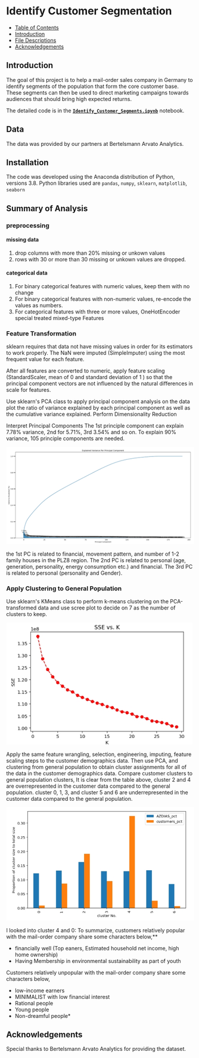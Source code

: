 # Identify Customer Segmentation

- [Table of Contents](#Table_of_Contents)
- [Introduction](#)
- [File Descriptions](#)
- [Acknowledgements](#)

## Introduction
The goal of this project is to help a mail-order sales company in Germany to identify segments of the population that form the core customer base. These segments can then be used to direct marketing campaigns towards audiences that should bring high expected returns.

The detailed code is in the **[`Identify_Customer_Segments.ipynb`](https://github.com/ustcdj/Identify_Customer_Segmentation/blob/master/Identify_Customer_Segments.ipynb)** notebook.

## Data

The data was provided by our partners at Bertelsmann Arvato Analytics.

## Installation

The code was developed using the Anaconda distribution of Python, versions 3.8. Python libraries used are `pandas`, `numpy`, `sklearn`, `matplotlib`, `seaborn`

## Summary of Analysis

### preprocessing

#### missing data
1. drop columns with more than 20% missing or unkown values
2. rows with 30 or more than 30 missing or unkown values are dropped.

#### categorical data
1. For binary categorical features with numeric values, keep them with no change
2. For binary categorical features with non-numeric values, re-encode the values as numbers.
3. For categorical features with three or more values, OneHotEncoder
special treated mixed-type Features

### Feature Transformation
sklearn requires that data not have missing values in order for its estimators to work properly. The NaN were imputed (SimpleImputer) using the most frequent value for each feature.  

After all features are converted to numeric, apply feature scaling (StandardScaler, mean of 0 and standard deviation of 1 ) so that the principal component vectors are not influenced by the natural differences in scale for features.

Use sklearn's PCA class to apply principal component analysis on the data
plot the ratio of variance explained by each principal component as well as the cumulative variance explained.
Perform Dimensionality Reduction

Interpret Principal Components
The 1st principle component can explain 7.78% variance, 2nd for 5.71%, 3rd 3.54% and so on.
To explain 90% variance, 105 principle components are needed.

<img src="images/variance_vs_n_pca.jpg" width=650>

the 1st PC is related to financial, movement pattern, and number of 1-2 family houses in the PLZ8 region.
The 2nd PC is related to personal (age, generation, personality, energy consumption etc.) and financial.
The 3rd PC is related to personal (personality and Gender).

### Apply Clustering to General Population
Use sklearn's KMeans class to perform k-means clustering on the PCA-transformed data and use scree plot to decide on 7 as the number of clusters to keep.

<img src="images/screeplot.jpg" width=500>

Apply the same feature wrangling, selection, engineering, imputing, feature scaling steps to the customer demographics data.
Then use PCA, and clustering from general population to obtain cluster assignments for all of the data in the customer demographics data.
Compare customer clusters to general population clusters,
It is clear from the table above, cluster 2 and 4 are overrepresented in the customer data compared to the general population.
cluster 0, 1, 3, and cluster 5 and 6 are underrepresented in the customer data compared to the general population.

<img src="images/population_vs_customer.jpg" width=600>

I looked into cluster 4 and 0:
To summarize, customers relatively popular with the mail-order company share some characters below,**
- financially well (Top eaners, Estimated household net income, high home ownership)
- Having Membership in environmental sustainability as part of youth

Customers relatively unpopular with the mail-order company share some characters below,
- low-income earners
- MINIMALIST with low financial interest
- Rational people
- Young people
- Non-dreamful people*


## Acknowledgements
Special thanks to Bertelsmann Arvato Analytics for providing the dataset.
